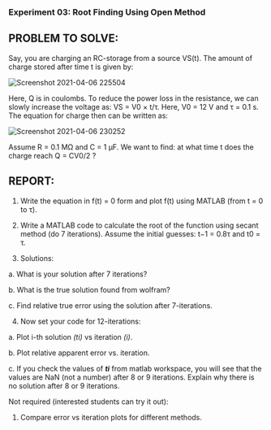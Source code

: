
### Experiment 03: Root Finding Using Open Method
## PROBLEM TO SOLVE:
Say, you are charging an RC-storage from a source VS(t). The amount of charge stored after time
t is given by:

![Screenshot 2021-04-06 225504](https://user-images.githubusercontent.com/67644471/113749701-bfab6200-972b-11eb-86af-c612ffe98d33.png)

Here, Q is in coulombs. To reduce the power loss in the resistance, we can slowly increase the
voltage as: VS = V0 × t/τ. Here, V0 = 12 V and τ = 0.1 s. The equation for charge then can be
written as:

![Screenshot 2021-04-06 230252](https://user-images.githubusercontent.com/67644471/113750175-48c29900-972c-11eb-9fec-dc216d8a4b6e.png)

Assume R = 0.1 MΩ and C = 1 μF. We want to find: at what time t does the charge reach Q =
CV0/2 ?

## REPORT:
1. Write the equation in f(t) = 0 form and plot f(t) using MATLAB (from t = 0 to τ).

2. Write a MATLAB code to calculate the root of the function using secant method (do 7
iterations). Assume the initial guesses: t−1 = 0.8τ and t0 = τ.

3. Solutions:

a. What is your solution after 7 iterations?

b. What is the true solution found from wolfram?

c. Find relative true error using the solution after 7-iterations.

4. Now set your code for 12-iterations:

a. Plot i-th solution *(ti)* vs iteration *(i)*.

b. Plot relative apparent error vs. iteration.

c. If you check the values of ***ti*** from matlab workspace, you will see that the values
are NaN (not a number) after 8 or 9 iterations. Explain why there is no solution
after 8 or 9 iterations.

Not required (interested students can try it out):
1. Compare error vs iteration plots for different methods.
